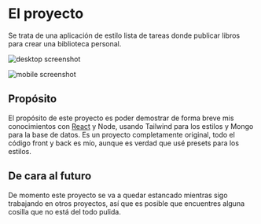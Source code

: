 # El proyecto
Se trata de una aplicación de estilo lista de tareas donde publicar libros para crear una biblioteca personal.

![desktop screenshot](https://res.cloudinary.com/dsxnjgo2i/image/upload/v1661241153/Recruiter%20Library/tabs_desktop_a2btiy.png)

![mobile screenshot](https://res.cloudinary.com/dsxnjgo2i/image/upload/v1661241152/Recruiter%20Library/tabs_mobile_uu9i0q.png)


## Propósito
El propósito de este proyecto es poder demostrar de forma breve mis conocimientos con [React](https://github.com/miguel-hv/front-library) y Node, usando Tailwind para los estilos y Mongo para la base de datos. 
Es un proyecto completamente original, todo el código front y back es mío, aunque es verdad que usé presets para los estilos.

## De cara al futuro
De momento este proyecto se va a quedar estancado mientras sigo trabajando en otros proyectos, así que es posible que encuentres alguna cosilla que no está del todo pulida.